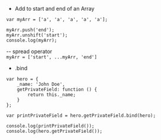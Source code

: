 
- Add to start and end of an Array

```
var myArr = ['a', 'a', 'a', 'a', 'a'];

myArr.push('end');
myArr.unshift('start');
console.log(myArr);
```
-- spread operator  
`myArr = ['start', ...myArr, 'end']`

- .bind  
```
var hero = {
    _name: 'John Doe',
    getPrivateField: function () {
        return this._name;
    }
};

var printPrivateField = hero.getPrivateField.bind(hero);

console.log(printPrivateField());
console.log(hero.getPrivateField());

```



